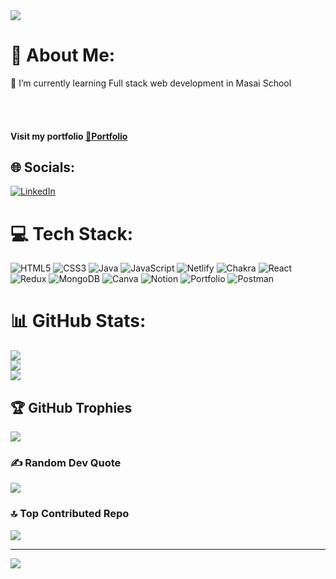 <!-- <h1 align="center">Hi 👋, I'm Gaurav Patil</h1>
<h3 align="center">A passionate full stack developer from India</h3>

<h3 align="center">I am an Aspiring Web Developer, always curious about new problems( I use to see it as an opportunities ) and bringing the best solution with an interdisciplinary collaboration. I love to work with team, which brings me additional energy. Working with a great team is always a pleasure.</h3> -->

<img src="https://camo.githubusercontent.com/cae12fddd9d6982901d82580bdf321d81fb299141098ca1c2d4891870827bf17/68747470733a2f2f6d69726f2e6d656469756d2e636f6d2f6d61782f313336302f302a37513379765349765f7430696f4a2d5a2e676966" />

<!-- align="right" alt="Coding" width="400" -->

# 💫 About Me:
🌱 I’m currently learning Full stack web development in Masai School

<br><br>
####  Visit my portfolio <a href="https://aspiringwebgaurav.github.io/" rel="nofollow"> 🌱Portfolio</a></li>


## 🌐 Socials:
[![LinkedIn](https://img.shields.io/badge/LinkedIn-%230077B5.svg?logo=linkedin&logoColor=white)](https://www.linkedin.com/in/gaurav-patil-335402234/) 

# 💻 Tech Stack:
![HTML5](https://img.shields.io/badge/html5-%23E34F26.svg?style=for-the-badge&logo=html5&logoColor=white) ![CSS3](https://img.shields.io/badge/css3-%231572B6.svg?style=for-the-badge&logo=css3&logoColor=white) ![Java](https://img.shields.io/badge/java-%23ED8B00.svg?style=for-the-badge&logo=java&logoColor=white) ![JavaScript](https://img.shields.io/badge/javascript-%23323330.svg?style=for-the-badge&logo=javascript&logoColor=%23F7DF1E) ![Netlify](https://img.shields.io/badge/netlify-%23000000.svg?style=for-the-badge&logo=netlify&logoColor=#00C7B7) ![Chakra](https://img.shields.io/badge/chakra-%234ED1C5.svg?style=for-the-badge&logo=chakraui&logoColor=white) ![React](https://img.shields.io/badge/react-%2320232a.svg?style=for-the-badge&logo=react&logoColor=%2361DAFB) ![Redux](https://img.shields.io/badge/redux-%23593d88.svg?style=for-the-badge&logo=redux&logoColor=white) ![MongoDB](https://img.shields.io/badge/MongoDB-%234ea94b.svg?style=for-the-badge&logo=mongodb&logoColor=white) ![Canva](https://img.shields.io/badge/Canva-%2300C4CC.svg?style=for-the-badge&logo=Canva&logoColor=white) ![Notion](https://img.shields.io/badge/Notion-%23000000.svg?style=for-the-badge&logo=notion&logoColor=white) ![Portfolio](https://img.shields.io/badge/Portfolio-%23000000.svg?style=for-the-badge&logo=firefox&logoColor=#FF7139) ![Postman](https://img.shields.io/badge/Postman-FF6C37?style=for-the-badge&logo=postman&logoColor=white)
# 📊 GitHub Stats:
![](https://github-readme-stats.vercel.app/api?username=AspiringWebGaurav&theme=dark&hide_border=true&include_all_commits=true&count_private=true)<br/>
![](https://github-readme-streak-stats.herokuapp.com/?user=AspiringWebGaurav&theme=dark&hide_border=true)<br/>
![](https://github-readme-stats.vercel.app/api/top-langs/?username=AspiringWebGaurav&theme=dark&hide_border=true&include_all_commits=true&count_private=true&layout=compact)

## 🏆 GitHub Trophies
![](https://github-profile-trophy.vercel.app/?username=AspiringWebGaurav&theme=radical&no-frame=true&no-bg=false&margin-w=4)

### ✍️ Random Dev Quote
![](https://quotes-github-readme.vercel.app/api?type=horizontal&theme=radical)

### 🔝 Top Contributed Repo
![](https://github-contributor-stats.vercel.app/api?username=AspiringWebGaurav&limit=5&theme=dark&combine_all_yearly_contributions=true)

---
[![](https://visitcount.itsvg.in/api?id=AspiringWebGaurav&icon=0&color=9)](https://visitcount.itsvg.in)

